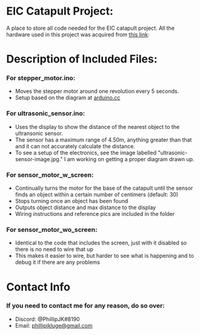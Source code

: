 # EIC Catapult Project:
A place to store all code needed for the EIC catapult project.
All the hardware used in this project was acquired from [this link](https://www.amazon.ca/Elegoo-Project-Starter-Tutorial-Arduino/dp/B01D8KOZF4/ref=sr_1_5?dchild=1&keywords=elegoo+uno&qid=1622936663&sr=8-5):

# Description of Included Files:

### For stepper_motor.ino:

* Moves the stepper motor around one revolution every 5 seconds.
* Setup based on the diagram at [arduino.cc](https://create.arduino.cc/projecthub/debanshudas23/getting-started-with-stepper-motor-28byj-48-3de8c9)

### For ultrasonic_sensor.ino:

* Uses the display to show the distance of the nearest object to the ultransonic sensor.
* The sensor has a maximum range of 4.50m, anything greater than that and it can not accurately calculate the distance.
* To see a setup of the electronics, see the image labelled "ultrasonic-sensor-image.jpg." I am working on getting a proper diagram drawn up.

### For sensor_motor_w_screen:

* Continually turns the motor for the base of the catapult until the sensor finds an object within a certain number of centimers (default: 30)
* Stops turning once an object has been found
* Outputs object distance and max distance to the display
* Wiring instructions and reference pics are included in the folder

### For sensor_motor_wo_screen:

* Identical to the code that includes the screen, just with it disabled so there is no need to wire that up
* This makes it easier to wire, but harder to see what is happening and to debug it if there are any problems

# Contact Info
### If you need to contact me for any reason, do so over:
* Discord: @PhillipJK#8190
* Email: phillipjkluge@gmail.com
